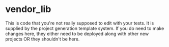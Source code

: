 # vendor\_lib

This is code that you're not really supposed to edit with your tests.
It is supplied by the project generation template system.
If you do need to make changes here, they either need to be deployed
along with other new projects OR they shouldn't be here.

